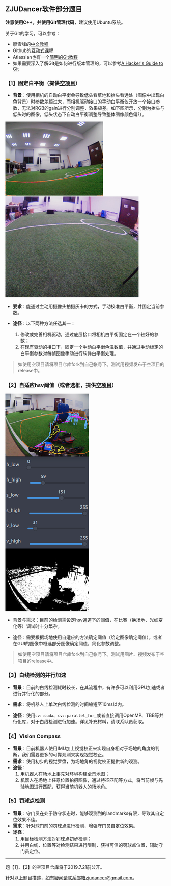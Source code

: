 ## ZJUDancer软件部分题目

**注意使用C++，并使用Git管理代码**，建议使用Ubuntu系统。

关于Git的学习，可以参考：

- 廖雪峰的[中文教程](https://www.liaoxuefeng.com/wiki/896043488029600)
- Github的[互动式课程](https://lab.github.com/)
- Atlassian也有一个[简明的Git教程](https://www.atlassian.com/git/tutorials)
- 如果需要深入了解Git是如何进行版本管理的，可以参考[A Hacker's Guide to Git](https://wildlyinaccurate.com/a-hackers-guide-to-git)

### 【1】固定白平衡（提供[空项目](https://github.com/ZJUDancer/white-balancer-example)）

- **背景**：使用相机的自动白平衡会导致低头看草地和抬头看远处（图像中出现白色背景）时参数差距过大，而相机驱动接口的手动白平衡仅开放一个接口参数，无法对RGB的gain进行分别调整，效果极差。如下图所示，分别为抬头与低头时的图像，低头状态下自动白平衡调整导致整体图像颜色偏红。

<img src="./assets/1563193469940.png" style="zoom:30%" />

<img src="./assets/1563194680603.png" style="zoom:54%" />

- **要求**：能通过主动用摄像头拍摄灰卡的方式，手动校准白平衡，并固定当前参数。

- **途径**：以下两种方法任选其一：
  1. 修改或完善相机驱动，通过底层接口将相机白平衡固定在一个较好的参数；
  2. 在现有驱动的接口下，固定一个手动白平衡色温数值，并通过手动标定的白平衡参数对每帧图像手动进行软件白平衡处理。

> 如使用空项目请将项目仓库fork到自己帐号下。测试用视频发布于空项目的release中。

### 【2】自适应hsv阈值（或者选框，提供[空项目](https://github.com/ZJUDancer/color-segmentation-example)）

<img src="./assets/1563196088752.png"/>

- 背景与需求：目前的检测需设定hsv通道下的阈值，在比赛（换场地、光线变化等）调试时十分繁杂。

- 途径：需要根据场地使用自适应的方法确定阈值（给定图像确定阈值），或者在GUI的图像中框选部分图像确定阈值，简化参数调整。

> 如使用空项目请将项目仓库fork到自己帐号下。测试用图片、视频发布于空项目的release中。

### 【3】白线检测的并行加速

- **背景**：目前的白线检测耗时较长，在其流程中，有许多可以利用GPU加速或者进行并行化的部分。

- **需求**：将机器人上单次白线检测的时间缩短至10ms以内。

- **途径**：使用`cv::cuda`、`cv::parallel_for_`或者直接调用OpenMP、TBB等并行化库，对于白线检测进行加速。详见补充材料，请联系队员获取。

### 【4】Vision Compass

- **背景**：目前机器人使用IMU加上视觉校正来实现自身相对于场地的角度的判断，我们需要更多的可靠观测来实现视觉校正。
- **需求**：使用初步的视觉罗盘，为场地角的视觉校正提供新的观测。
- **途径**：
  1. 用机器人在场地上事先对环境构建全景地图；
  2. 机器人在场地上任意位置拍摄图像，通过特征匹配等方式，将当前帧与先验地图进行匹配，获得当前机器人的场地角。

### 【5】罚球点检测

- **背景**：守门员在处于防守状态时，能够观测到的landmarks有限，导致其自定位效果不佳。
- **需求**：针对球门前的罚球点进行检测，增强守门员自定位效果。
- **途径**：
  1. 用目标检测方法对罚球点初步检测；
  2. 并用白线、位置等对检测结果进行限制，获得可信的罚球点位置，辅助守门员定位。

---

题【1】、【2】的空项目仓库将于2019.7.21前公开。

针对以上题目描述，如有疑问请联系邮箱zjudancer@gmail.com。
